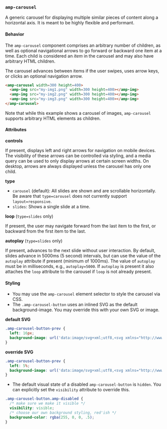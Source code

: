 <!---
Copyright 2015 The AMP HTML Authors. All Rights Reserved.

Licensed under the Apache License, Version 2.0 (the "License");
you may not use this file except in compliance with the License.
You may obtain a copy of the License at

      http://www.apache.org/licenses/LICENSE-2.0

Unless required by applicable law or agreed to in writing, software
distributed under the License is distributed on an "AS-IS" BASIS,
WITHOUT WARRANTIES OR CONDITIONS OF ANY KIND, either express or implied.
See the License for the specific language governing permissions and
limitations under the License.
-->

### <a name="amp-carousel"></a> `amp-carousel`

A generic carousel for displaying multiple similar pieces of content along a horizontal axis. It is meant to be highly flexible and performant.

#### Behavior

The `amp-carousel` component comprises an arbitrary number of children, as well as optional navigational arrows to go forward or backward one item at a time. Each child is considered an *item* in the carousel and may also have arbitrary HTML children.

The carousel advances between items if the user swipes, uses arrow keys, or clicks an optional navigation arrow.
```html
<amp-carousel width=300 height=400>
  <amp-img src="my-img1.png" width=300 height=400></amp-img>
  <amp-img src="my-img2.png" width=300 height=400></amp-img>
  <amp-img src="my-img3.png" width=300 height=400></amp-img>
</amp-carousel>
```

Note that while this example shows a carousel of images, `amp-carousel` supports arbitrary HTML elements as children.

#### Attributes

**controls**

If present, displays left and right arrows for navigation on mobile devices. The visibility of these arrows can be controlled via styling, and a media query can be used to only display arrows at certain screen widths. On desktop, arrows are always displayed unless the carousel has only one child.

**type**

 - `carousel` (default): All slides are shown and are scrollable horizontally. Be aware that `type=carousel` does not currently support `layout=responsive`.
 - `slides`: Shows a single slide at a time.

**loop** (`type=slides` only)

If present, the user may navigate forward from the last item to the first, or backward from the first item to the last.

**autoplay** (`type=slides` only)

If present, advances to the next slide without user interaction. By default, slides advance in 5000ms (5 second) intervals, but can use the value of the `autoplay` attribute if present (minimum of 1000ms). The value of `autoplay` must be in milliseconds, e.g., `autoplay=5000`. If `autoplay` is present it also attaches the `loop` attribute to the carousel if `loop` is not already present.

#### Styling
 - You may use the `amp-carousel` element selector to style the carousel via CSS.
 - The `.amp-carousel-button` uses an inlined SVG as the default background-image. You may override this with your own SVG or image.

**default SVG**
```css
.amp-carousel-button-prev {
  left: 16px;
  background-image: url('data:image/svg+xml;utf8,<svg xmlns="http://www.w3.org/2000/svg" width="18" height="18" viewBox="0 0 18 18"><path d="M15 8.25H5.87l4.19-4.19L9 3 3 9l6 6 1.06-1.06-4.19-4.19H15v-1.5z" fill="#fff" /></svg>');
}
```

**override SVG**
```css
.amp-carousel-button-prev {
  left: 5%;
  background-image: url('data:image/svg+xml;utf8,<svg xmlns="http://www.w3.org/2000/svg" width="18" height="18" viewBox="0 0 18 18"><path d="M11.56 5.56L10.5 4.5 6 9l4.5 4.5 1.06-1.06L8.12 9z" fill="#fff" /></svg>');
}
```
 - The default visual state of a disabled `amp-carousel-button` is `hidden`. You can explicitly set the `visibility` attribute to override this.

```css
.amp-carousel-button.amp-disabled {
  /* make sure we make it visible */
  visibility: visible;
  /* choose our own background styling, red'ish */
  background-color: rgba(255, 0, 0, .5);
}
```
